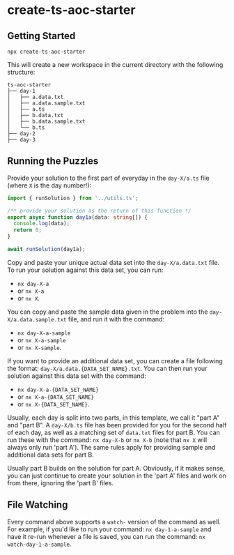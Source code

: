 # create-ts-aoc-starter

## Getting Started

```terminal
npx create-ts-aoc-starter
```

This will create a new workspace in the current directory with the following structure:

```file-tree
ts-aoc-starter
├── day-1
│   ├── a.data.txt
│   ├── a.data.sample.txt
│   ├── a.ts
│   ├── b.data.txt
│   ├── b.data.sample.txt
│   └── b.ts
├── day-2
├── day-3
```

## Running the Puzzles

Provide your solution to the first part of everyday in the `day-X/a.ts` file (where `X` is the day number!):

```ts
import { runSolution } from '../utils.ts';

/** provide your solution as the return of this function */
export async function day1a(data: string[]) {
  console.log(data);
  return 0;
}

await runSolution(day1a);
```

Copy and paste your unique actual data set into the `day-X/a.data.txt` file. To run your solution against this data set, you can run:
- `nx day-X-a`
- or `nx X-a`
- or `nx X`.

You can copy and paste the sample data given in the problem into the `day-X/a.data.sample.txt` file, and run it with the command:
- `nx day-X-a-sample`
- or `nx X-a-sample` 
- or `nx X-sample`.

If you want to provide an additional data set, you can create a file following the format: `day-X/a.data.{DATA_SET_NAME}.txt`. You can then run your solution against this data set with the command:
- `nx day-X-a-{DATA_SET_NAME}`
- or `nx X-a-{DATA_SET_NAME}`
- or `nx X-{DATA_SET_NAME}`.

Usually, each day is split into two parts, in this template, we call it "part A" and "part B". A `day-X/b.ts` file has been provided for you for the second half of each day, as well as a matching set of `data.txt` files for part B. You can run these with the command: `nx day-X-b` or `nx X-b` (note that `nx X` will always only run 'part A'). The same rules apply for providing sample and additional data sets for part B.

Usually part B builds on the solution for part A. Obviously, if it makes sense, you can just continue to create your solution in the 'part A' files and work on from there, ignoring the 'part B' files.

## File Watching

Every command above supports a `watch-` version of the command as well. For example, if you'd like to run your command: `nx day-1-a-sample` and have it re-run whenever a file is saved, you can run the command: `nx watch-day-1-a-sample`.
